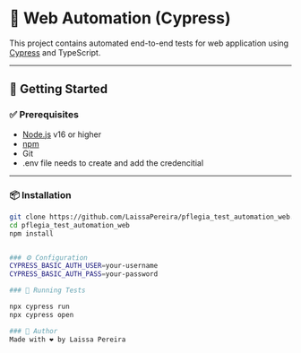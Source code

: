 # 🧪 Web Automation (Cypress)

This project contains automated end-to-end tests for web application using [Cypress](https://www.cypress.io/) and TypeScript.

---

## 🚀 Getting Started

### ✅ Prerequisites

- [Node.js](https://nodejs.org/) v16 or higher
- [npm](https://www.npmjs.com/) 
- Git
- .env file needs to create and add the credencitial

---

### 📦 Installation

```bash
git clone https://github.com/LaissaPereira/pflegia_test_automation_web.git
cd pflegia_test_automation_web
npm install


### ⚙️ Configuration
CYPRESS_BASIC_AUTH_USER=your-username
CYPRESS_BASIC_AUTH_PASS=your-password

### 🧪 Running Tests

npx cypress run
npx cypress open

### 🙌 Author
Made with ❤️ by Laissa Pereira



